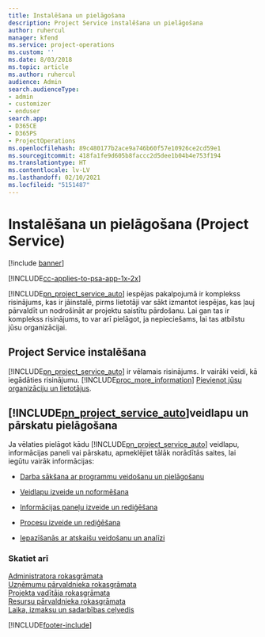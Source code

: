 ```yaml
---
title: Instalēšana un pielāgošana
description: Project Service instalēšana un pielāgošana
author: ruhercul
manager: kfend
ms.service: project-operations
ms.custom: ''
ms.date: 8/03/2018
ms.topic: article
ms.author: ruhercul
audience: Admin
search.audienceType:
- admin
- customizer
- enduser
search.app:
- D365CE
- D365PS
- ProjectOperations
ms.openlocfilehash: 89c480177b2ace9a746b60f57e10926ce2cd59e1
ms.sourcegitcommit: 418fa1fe9d605b8faccc2d5dee1b04b4e753f194
ms.translationtype: HT
ms.contentlocale: lv-LV
ms.lasthandoff: 02/10/2021
ms.locfileid: "5151487"
---
```

# <a name="install-and-customize-project-service"></a>Instalēšana un pielāgošana (Project Service)

[!include [banner](../includes/psa-now-project-operations.md)]

[!INCLUDE[cc-applies-to-psa-app-1x-2x](../includes/cc-applies-to-psa-app-1x-2x.md)]

[!INCLUDE[pn_project_service_auto](../includes/pn-project-service-auto.md)] iespējas pakalpojumā ir komplekss risinājums, kas ir jāinstalē, pirms lietotāji var sākt izmantot iespējas, kas ļauj pārvaldīt un nodrošināt ar projektu saistītu pārdošanu. Lai gan tas ir komplekss risinājums, to var arī pielāgot, ja nepieciešams, lai tas atbilstu jūsu organizācijai.  
<!-- TODO: I expect to find the information on how to get and install this here. Please find that and add it here. Same for Project Service.--> 
  
## <a name="install-project-service"></a>Project Service instalēšana  
 [!INCLUDE[pn_project_service_auto](../includes/pn-project-service-auto.md)] ir vēlamais risinājums. Ir vairāki veidi, kā iegādāties risinājumu. [!INCLUDE[proc_more_information](../includes/proc-more-information.md)] [Pievienot jūsu organizāciju un lietotājus](https://docs.microsoft.com/dynamics365/customerengagement/on-premises/admin/onboard-your-organization-and-users-to-dynamics-365-online).  
  
## <a name="customize-pn_project_service_auto-forms-and-reports"></a>[!INCLUDE[pn_project_service_auto](../includes/pn-project-service-auto.md)]veidlapu un pārskatu pielāgošana  
 Ja vēlaties pielāgot kādu [!INCLUDE[pn_project_service_auto](../includes/pn-project-service-auto.md)] veidlapu, informācijas paneli vai pārskatu, apmeklējiet tālāk norādītās saites, lai iegūtu vairāk informācijas:  
  
- [Darba sākšana ar programmu veidošanu un pielāgošanu](https://docs.microsoft.com/dynamics365/customerengagement/on-premises/customize/getting-started-customization)  
  
- [Veidlapu izveide un noformēšana](https://docs.microsoft.com/dynamics365/customerengagement/on-premises/customize/create-design-forms)  
  
- [Informācijas paneļu izveide un rediģēšana](https://docs.microsoft.com/dynamics365/customerengagement/on-premises/customize/create-edit-dashboards)  
  
- [Procesu izveide un rediģēšana](https://docs.microsoft.com/dynamics365/customerengagement/on-premises/customize/guide-staff-through-common-tasks-processes)  
  
- [Iepazīšanās ar atskaišu veidošanu un analīzi](https://docs.microsoft.com/dynamics365/customerengagement/on-premises/analytics/reporting-analytics-with-dynamics-365)  
  
### <a name="see-also"></a>Skatiet arī  
 [Administratora rokasgrāmata](../psa/admin-guide.md)   
 [Uzņēmumu pārvaldnieka rokasgrāmata](../psa/account-manager-guide.md)   
 [Projekta vadītāja rokasgrāmata](../psa/project-manager-guide.md)   
 [Resursu pārvaldnieka rokasgrāmata](../psa/resource-manager-guide.md)   
 [Laika, izmaksu un sadarbības ceļvedis](../psa/time-expense-collaboration-guide.md)


[!INCLUDE[footer-include](../includes/footer-banner.md)]